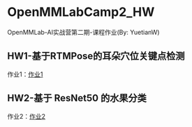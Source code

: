 # OpenMMLabCamp2_HW
OpenMMLab-AI实战营第二期-课程作业(By: YuetianW)

## HW1-基于RTMPose的耳朵穴位关键点检测

作业1：[作业1](/HW1/HW1-基于RTMPose的耳朵穴位关键点检测.md)

## HW2-基于 ResNet50 的水果分类

作业2：[作业2](/HW2/HW2-基于ResNet50的水果分类.md)

